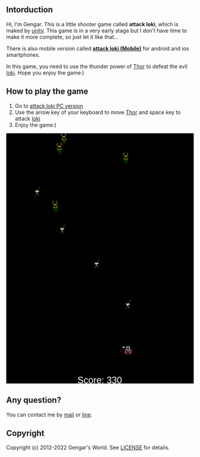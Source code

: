 ## Intorduction
Hi, I'm Gengar.
This is a little shooter game called **attack loki**, which is maked by [unity](https://unity.com/). This game is in a very early stage but I don't have time to make it more complete, so just let it like that...

There is also mobile version called [**attack loki \(Mobile\)**](https://github.com/gengarweb/attack_loki_mobile) for android and ios smartphones.

In this game, you need to use the thunder power of [Thor](https://en.wikipedia.org/wiki/Thor_\(film\)) to defeat the evil [loki](https://en.wikipedia.org/wiki/Loki_(Marvel_Cinematic_Universe)). Hope you enjoy the game:)

## How to play the game
1. Go to [attack loki PC version](https://gengarsworld.com/apps/attack_loki)
2. Use the arrow key of your keyboard to move [Thor](https://en.wikipedia.org/wiki/Thor_\(film\)) and space key to attack [loki](https://en.wikipedia.org/wiki/Loki_(Marvel_Cinematic_Universe))
3. Enjoy the game:)

[![attack loki](/attack_loki.png)](https://gengarsworld.com/apps/attack_loki)

## Any question?
You can contact me by [mail](mailto:contactme@gengarsworld.com?subject=Mail%20from%20gengarsworld:) or [line](https://lin.ee/hdVnCuw).

## Copyright
Copyright (c) 2012-2022 Gengar's World. See [LICENSE](/LICENSE) for details.
